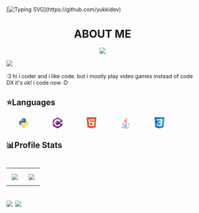 [![Typing SVG](https://readme-typing-svg.herokuapp.com?font=Fira+Code&duration=1250&pause=1750&color=F7F7F7&random=false&width=435&lines=Welcome+%3A3;i+am+yukki!)](https://github.com/yukkidev)

# <h1 align="center"> ABOUT ME </h1>

<p align="center">  
  <img src="https://komarev.com/ghpvc/?username=yukkidev">
</p>

<img src="https://yukki.dev/rewired/images/gifs/lain_looking_dither.gif" width="200"/>

:3 hi i coder and i like code. but i mostly play video games instead of code DX it's ok! i code now :D

## ⭐Languages
<p align="center">
</p>

<div style="display:flex; justify-content:space-around";>
<img alt="Python" width="30px" src="https://github.com/devicons/devicon/blob/master/icons/python/python-original.svg"/>
<img alt="C#" width="30px" src="https://raw.githubusercontent.com/devicons/devicon/1119b9f84c0290e0f0b38982099a2bd027a48bf1/icons/csharp/csharp-original.svg"/>
<img alt="HTML" width="30px" src="https://github.com/devicons/devicon/blob/master/icons/html5/html5-original.svg"/>
<img alt="Java" width="30px" src="https://github.com/devicons/devicon/blob/master/icons/java/java-original.svg"/>
<img alt="Css" width="30px" src="https://github.com/devicons/devicon/blob/master/icons/css3/css3-original.svg"/>
</p>
</div>

## 📊Profile Stats 
<p align="center">
</p>

# <table width="100%" align="center">
  <tr>
    <td>
<img height="180em" src="https://github-readme-stats.vercel.app/api?username=yukkidev&show_icons=true&theme=radical" /> </td>
<td> <img height="180em" src="https://github-readme-stats.vercel.app/api/top-langs/?username=yukkidev&show_icons=true&hide_border=true&layout=compact&langs_count=8&theme=tokyonight"/> </td>  
  
  </tr>
 <table>
<p align="left">
  <a href="https://github.com/yukkidev/WallChanger"><img width="300" src="https://denvercoder1-github-readme-stats.vercel.app/api/pin/?username=yukkidev&repo=WallChanger&theme=react&bg_color=1F222E&title_color=F85D7F&icon_color=F8D866&hide_border=true&show_icons=false"></a>
  <a href="https://github.com/yukkidev/yt-playlist-to-mp3"><img width="300" src="https://denvercoder1-github-readme-stats.vercel.app/api/pin/?username=yukkidev&repo=yt-playlist-to-mp3&theme=react&bg_color=1F222E&title_color=F85D7F&icon_color=F8D866&hide_border=true&show_icons=false"></a>
